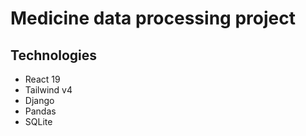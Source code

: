 # Medicine data processing project

## Technologies

-   React 19
-   Tailwind v4
-   Django
-   Pandas
-   SQLite
